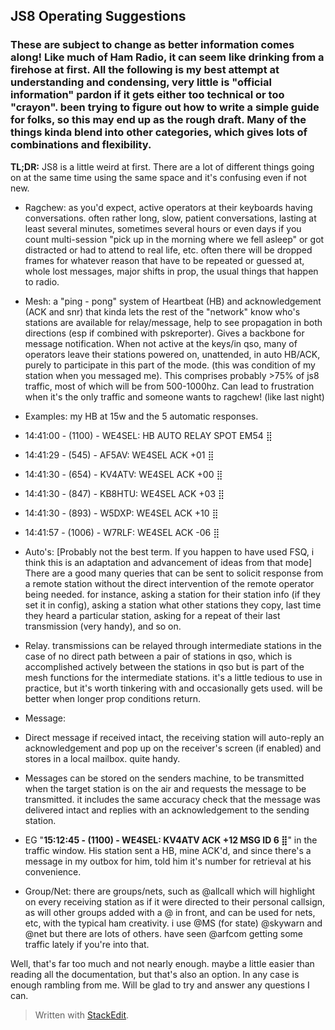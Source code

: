 ## JS8 Operating Suggestions
### These are subject to change as better information comes along! Like much of Ham Radio, it can seem like drinking from a firehose at first.  All the following is my best attempt at understanding and condensing, very little is "official information" pardon if it gets either too technical or too "crayon". been trying to figure out how to write a simple  guide  for folks, so this may end up as the rough draft. Many of the things kinda blend into other categories, which gives lots of combinations and flexibility.

**TL;DR:**  JS8 is a little weird at first. There are a lot of different things going on at the same time using the same space and it's confusing even if not new. 

  

  



  

-   Ragchew: as you'd expect, active operators at their keyboards having conversations. often rather long, slow, patient conversations, lasting at least several minutes, sometimes several hours or even days if you count multi-session "pick up in the morning where we fell asleep" or got distracted or had to attend to real life, etc. often there will be dropped frames for whatever reason that have to be repeated or guessed at, whole lost messages, major shifts in prop, the usual things that happen to radio.

-   Mesh: a "ping - pong" system of Heartbeat (HB) and acknowledgement (ACK and snr) that kinda lets the rest of the "network" know who's stations are available for relay/message, help to see propagation in both directions (esp if combined with pskreporter). Gives a backbone for message notification. When not active at the keys/in qso, many of operators leave their stations powered on, unattended, in auto HB/ACK, purely to participate in this part of the mode. (this was condition of my station when you messaged me). This comprises probably >75% of js8 traffic, most of which will be from 500-1000hz. Can lead to frustration when it's the only traffic and someone wants to ragchew! (like last night)

-   Examples: my HB at 15w and the 5 automatic responses.

-   14:41:00 - (1100) - WE4SEL: HB AUTO RELAY SPOT EM54 ⣿
-   14:41:29 - (545) - AF5AV: WE4SEL ACK +01 ⣿
-   14:41:30 - (654) - KV4ATV: WE4SEL ACK +00 ⣿
-   14:41:30 - (847) - KB8HTU: WE4SEL ACK +03 ⣿
-   14:41:30 - (893) - W5DXP: WE4SEL ACK +10 ⣿
-   14:41:57 - (1006) - W7RLF: WE4SEL ACK -06 ⣿  
    

-   Auto's: [Probably not the best term. If you happen to have used FSQ, i think this is an adaptation and advancement of ideas from that mode] There are a good many queries that can be sent to solicit response from a remote station without the direct intervention of the remote operator being needed. for instance, asking a station for their station info (if they set it in config), asking a station what other stations they copy, last time they heard a particular station, asking for a repeat of their last transmission (very handy), and so on.

-   Relay. transmissions can be relayed through intermediate stations in the case of no direct path between a pair of stations in qso, which is accomplished actively between the stations in qso but is part of the mesh functions for the intermediate stations. it's a little tedious to use in practice, but it's worth tinkering with and occasionally gets used. will be better when longer prop conditions return.

-   Message:

-   Direct message if received intact, the receiving station will auto-reply an acknowledgement and pop up on the receiver's screen (if enabled) and stores in a local mailbox. quite handy.
-   Messages can be stored on the senders machine, to be transmitted when the target station is on the air and requests the message to be transmitted. it includes the same accuracy check that the message was delivered intact and replies with an acknowledgement to the sending station.

-   EG "**15:12:45 - (1100) - WE4SEL: KV4ATV ACK +12 MSG ID 6 ⣿**" in the traffic window. His station sent a HB, mine ACK'd, and since there's a message in my outbox for him, told him it's number for retrieval at his convenience.

-   Group/Net: there are groups/nets, such as @allcall which will highlight on every receiving station as if it were directed to their personal callsign, as will other groups added with a @ in front, and can be used for nets, etc, with the typical ham creativity. i use @MS (for state) @skywarn and @net but there are lots of others. have seen @arfcom getting some traffic lately if you're into that.

Well, that's far too much and not nearly enough. maybe a little easier than reading all the documentation, but that's also an option. In any case is enough rambling from me. Will be glad to try and answer any questions I can.

> Written with [StackEdit](https://stackedit.io/).
<!--stackedit_data:
eyJoaXN0b3J5IjpbMTU2NDM4NzM3OSwtMjg3Njg4OTgxLDczMD
k5ODExNl19
-->